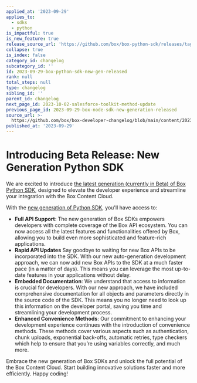 ```yaml
---
applied_at: '2023-09-29'
applies_to:
  - sdks
  - python
is_impactful: true
is_new_feature: true
release_source_url: 'https://github.com/box/box-python-sdk/releases/tag/new-gen'
collapse: true
is_index: false
category_id: changelog
subcategory_id: ''
id: 2023-09-29-box-python-sdk-new-gen-released
rank: null
total_steps: null
type: changelog
sibling_id: ''
parent_id: changelog
next_page_id: 2023-10-02-salesforce-toolkit-method-update
previous_page_id: 2023-09-29-box-node-sdk-new-generation-released
source_url: >-
  https://github.com/box/box-developer-changelog/blob/main/content/2023/09-29-box-python-sdk-new-gen-released.md
published_at: '2023-09-29'
---
```

# Introducing Beta Release: New Generation Python SDK

We are excited to introduce [the latest generation (currently in Beta) of Box Python SDK][1], designed to elevate the developer experience and streamline your integration with the Box Content Cloud.

With the [new generation of Python SDK][1], you'll have access to:

* **Full API Support**: The new generation of Box SDKs empowers developers with complete coverage of the Box API ecosystem. You can now access all the latest features and functionalities offered by Box, allowing you to build even more sophisticated and feature-rich applications.
* **Rapid API Updates** Say goodbye to waiting for new Box APIs to be incorporated into the SDK. With our new auto-generation development approach, we can now add new Box APIs to the SDK at a much faster pace (in a matter of days). This means you can leverage the most up-to-date features in your applications without delay.
* **Embedded Documentation**: We understand that access to information is crucial for developers. With our new approach, we have included comprehensive documentation for all objects and parameters directly in the source code of the SDK. This means you no longer need to look up this information on the developer portal, saving you time and streamlining your development process.
* **Enhanced Convenience Methods**: Our commitment to enhancing your development experience continues with the introduction of convenience methods. These methods cover various aspects such as authentication, chunk uploads, exponential back-offs, automatic retries, type checkers which help to ensure that you’re using variables correctly, and much more.

Embrace the new generation of Box SDKs and unlock the full potential of the Box Content Cloud. Start building innovative solutions faster and more efficiently. Happy coding!

[1]: https://github.com/box/box-python-sdk-gen